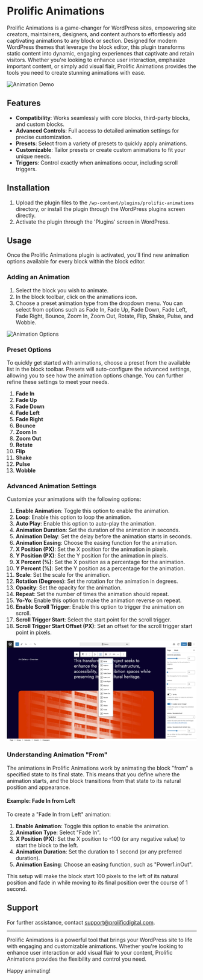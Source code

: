 # Prolific Animations

Prolific Animations is a game-changer for WordPress sites, empowering site creators, maintainers, designers, and content authors to effortlessly add captivating animations to any block or section. Designed for modern WordPress themes that leverage the block editor, this plugin transforms static content into dynamic, engaging experiences that captivate and retain visitors. Whether you're looking to enhance user interaction, emphasize important content, or simply add visual flair, Prolific Animations provides the tools you need to create stunning animations with ease.

![Animation Demo](./assets/screenshots/demo.gif)

## Features

- **Compatibility**: Works seamlessly with core blocks, third-party blocks, and custom blocks.
- **Advanced Controls**: Full access to detailed animation settings for precise customization.
- **Presets**: Select from a variety of presets to quickly apply animations.
- **Customizable**: Tailor presets or create custom animations to fit your unique needs.
- **Triggers**: Control exactly when animations occur, including scroll triggers.

## Installation

1. Upload the plugin files to the `/wp-content/plugins/prolific-animations` directory, or install the plugin through the WordPress plugins screen directly.
2. Activate the plugin through the 'Plugins' screen in WordPress.

## Usage

Once the Prolific Animations plugin is activated, you'll find new animation options available for every block within the block editor.

### Adding an Animation

1. Select the block you wish to animate.
2. In the block toolbar, click on the animations icon.
3. Choose a preset animation type from the dropdown menu. You can select from options such as Fade In, Fade Up, Fade Down, Fade Left, Fade Right, Bounce, Zoom In, Zoom Out, Rotate, Flip, Shake, Pulse, and Wobble.

![Animation Options](./path/to/Screenshot-2024-07-28-at-6.32.12-AM.png)

### Preset Options

To quickly get started with animations, choose a preset from the available list in the block toolbar. Presets will auto-configure the advanced settings, allowing you to see how the animation options change. You can further refine these settings to meet your needs.

1. **Fade In**
2. **Fade Up**
3. **Fade Down**
4. **Fade Left**
5. **Fade Right**
6. **Bounce**
7. **Zoom In**
8. **Zoom Out**
9. **Rotate**
10. **Flip**
11. **Shake**
12. **Pulse**
13. **Wobble**

### Advanced Animation Settings

Customize your animations with the following options:

1. **Enable Animation**: Toggle this option to enable the animation.
2. **Loop**: Enable this option to loop the animation.
3. **Auto Play**: Enable this option to auto-play the animation.
4. **Animation Duration**: Set the duration of the animation in seconds.
5. **Animation Delay**: Set the delay before the animation starts in seconds.
6. **Animation Easing**: Choose the easing function for the animation.
7. **X Position (PX)**: Set the X position for the animation in pixels.
8. **Y Position (PX)**: Set the Y position for the animation in pixels.
9. **X Percent (%)**: Set the X position as a percentage for the animation.
10. **Y Percent (%)**: Set the Y position as a percentage for the animation.
11. **Scale**: Set the scale for the animation.
12. **Rotation (Degrees)**: Set the rotation for the animation in degrees.
13. **Opacity**: Set the opacity for the animation.
14. **Repeat**: Set the number of times the animation should repeat.
15. **Yo-Yo**: Enable this option to make the animation reverse on repeat.
16. **Enable Scroll Trigger**: Enable this option to trigger the animation on scroll.
17. **Scroll Trigger Start**: Select the start point for the scroll trigger.
18. **Scroll Trigger Start Offset (PX)**: Set an offset for the scroll trigger start point in pixels.

![Animation Settings](./assets/screenshots/example.png)

### Understanding Animation "From"

The animations in Prolific Animations work by animating the block "from" a specified state to its final state. This means that you define where the animation starts, and the block transitions from that state to its natural position and appearance.

#### Example: Fade In from Left

To create a "Fade In from Left" animation:

1. **Enable Animation**: Toggle this option to enable the animation.
2. **Animation Type**: Select "Fade In".
3. **X Position (PX)**: Set the X position to -100 (or any negative value) to start the block to the left.
4. **Animation Duration**: Set the duration to 1 second (or any preferred duration).
5. **Animation Easing**: Choose an easing function, such as "Power1.inOut".

This setup will make the block start 100 pixels to the left of its natural position and fade in while moving to its final position over the course of 1 second.

## Support

For further assistance, contact [support@prolificdigital.com](mailto:support@prolificdigital.com).

---

Prolific Animations is a powerful tool that brings your WordPress site to life with engaging and customizable animations. Whether you're looking to enhance user interaction or add visual flair to your content, Prolific Animations provides the flexibility and control you need.

Happy animating!
